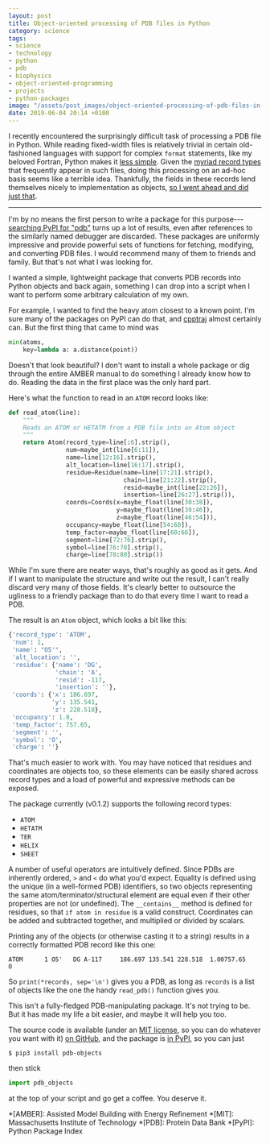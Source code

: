 ```yaml
---
layout: post
title: Object-oriented processing of PDB files in Python
category: science
tags:
- science
- technology
- python
- pdb
- biophysics
- object-oriented-programming
- projects
- python-packages
image: "/assets/post_images/object-oriented-processing-of-pdb-files-in-python.png"
date: 2019-06-04 20:14 +0100
---
```

I recently encountered the surprisingly difficult task of processing a PDB file
in Python.
While reading fixed-width files is relatively trivial in certain old-fashioned
languages with support for complex `format` statements,
like my beloved Fortran,
Python makes it
[less simple](https://stackoverflow.com/questions/4914008/how-to-efficiently-parse-fixed-width-files).
Given the [myriad record types](http://www.wwpdb.org/documentation/file-format)
that frequently appear in such files,
doing this processing on an ad-hoc basis seems like a terrible idea.
Thankfully,
the fields in these records lend themselves nicely to implementation as objects,
[so I went ahead and did just that](https://github.com/georgewatson/pdb_objects).

<!--more-->

***

I'm by no means the first person to write a package for this
purpose---[searching PyPI for "pdb"](https://pypi.org/search/?q=pdb)
turns up a lot of results, even after references to the similarly named debugger
are discarded.
These packages are uniformly impressive and provide powerful sets of functions
for fetching, modifying, and converting PDB files.
I would recommend many of them to friends and family.
But that's not what I was looking for.

I wanted a simple, lightweight package that converts PDB records into Python
objects and back again,
something I can drop into a script when I want to perform some arbitrary
calculation of my own.

For example,
I wanted to find the heavy atom closest to a known point.
I'm sure many of the packages on PyPI can do that,
and [cpptraj](https://github.com/Amber-MD/cpptraj)
almost certainly can.
But the first thing that came to mind was

```python
min(atoms,
    key=lambda a: a.distance(point))
```

Doesn't that look beautiful?
I don't want to install a whole package
or dig through the entire AMBER manual
to do something I already know how to do.
Reading the data in the first place was the only hard part.

Here's what the function to read in an `ATOM` record looks like:

```python
def read_atom(line):
    """
    Reads an ATOM or HETATM from a PDB file into an Atom object
    """
    return Atom(record_type=line[:6].strip(),
                num=maybe_int(line[6:11]),
                name=line[12:16].strip(),
                alt_location=line[16:17].strip(),
                residue=Residue(name=line[17:21].strip(),
                                chain=line[21:22].strip(),
                                resid=maybe_int(line[22:26]),
                                insertion=line[26:27].strip()),
                coords=Coords(x=maybe_float(line[30:38]),
                              y=maybe_float(line[38:46]),
                              z=maybe_float(line[46:54])),
                occupancy=maybe_float(line[54:60]),
                temp_factor=maybe_float(line[60:66]),
                segment=line[72:76].strip(),
                symbol=line[76:78].strip(),
                charge=line[78:80].strip())
```

While I'm sure there are neater ways,
that's roughly as good as it gets.
And if I want to manipulate the structure and write out the result,
I can't really discard very many of those fields.
It's clearly better to outsource the ugliness to a friendly package
than to do that every time I want to read a PDB.

The result is an `Atom` object, which looks a bit like this:

```python
{'record_type': 'ATOM',
 'num': 1,
 'name': "O5'",
 'alt_location': '',
 'residue': {'name': 'DG',
             'chain': 'A',
             'resid': -117,
             'insertion': ''},
 'coords': {'x': 186.697,
            'y': 135.541,
            'z': 228.518},
 'occupancy': 1.0,
 'temp_factor': 757.65,
 'segment': '',
 'symbol': 'O',
 'charge': ''}
```

That's much easier to work with.
You may have noticed that residues and coordinates are objects too,
so these elements can be easily shared across record types
and a load of powerful and expressive methods can be exposed.

The package currently (v0.1.2) supports the following record types:
* `ATOM`
* `HETATM`
* `TER`
* `HELIX`
* `SHEET`

A number of useful operators are intuitively defined.
Since PDBs are inherently ordered,
`>` and `<` do what you'd expect.
Equality is defined using the unique (in a well-formed PDB) identifiers,
so two objects representing the same atom/terminator/structural element are
equal even if their other properties are not (or undefined).
The `__contains__` method is defined for residues,
so that `if atom in residue` is a valid construct.
Coordinates can be added and subtracted together,
and multiplied or divided by scalars.

Printing any of the objects (or otherwise casting it to a string) results in a
correctly formatted PDB record like this one:

```
ATOM      1 O5'   DG A-117     186.697 135.541 228.518  1.00757.65           O
```

So `print(*records, sep='\n')` gives you a PDB,
as long as `records` is a list of objects
like the one the handy `read_pdb()` function gives you.

This isn't a fully-fledged PDB-manipulating package.
It's not trying to be.
But it has made my life a bit easier,
and maybe it will help you too.

The source code is available
(under an [MIT license](https://github.com/georgewatson/pdb_objects/blob/master/LICENSE),
so you can do whatever you want with it)
[on GitHub](https://github.com/georgewatson/pdb_objects),
and the package is [in PyPI](https://pypi.org/project/pdb-objects/),
so you can just

```shell
$ pip3 install pdb-objects
```

then stick

```python
import pdb_objects
```

at the top of your script and go get a coffee.
You deserve it.

*[AMBER]: Assisted Model Building with Energy Refinement
*[MIT]: Massachusetts Institute of Technology
*[PDB]: Protein Data Bank
*[PyPI]: Python Package Index

